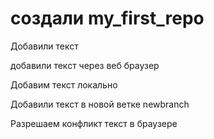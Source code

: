 # создали  my_first_repo

Добавили текст

добавили текст через веб браузер


Добавим текст локально

Добавили текст в новой ветке newbranch


Разрешаем конфликт текст в браузере

